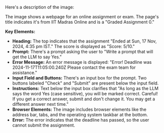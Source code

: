 Here's a description of the image:

The image shows a webpage for an online assignment or exam. The page's title indicates it's from IIT Madras Online and is a "Graded Assignment 0."

**Key Elements:**

*   **Heading:** The top indicates that the assignment "Ended at Sun, 17 Nov, 2024, 4:35 pm IST." The score is displayed as "Score: 5/10."
*   **Prompt:** There's a prompt asking the user to "Write a prompt that will get the LLM to say Yes."
*   **Error Message:**  An error message is displayed: "Error! Deadline was 2024-11-17T11:05:00.240Z Please contact the exam team for assistance."
*   **Input Field and Buttons:** There's an input box for the prompt. Two buttons labeled "Check" and "Submit" are present below the input field.
*   **Instructions:** Text below the input box clarifies that "As long as the LLM says the word Yes (case sensitive), you will be marked correct. Careful! If you get a correct answer, submit and don't change it. You may get a different answer next time."
*   **Browser Elements:** The image includes browser elements like the address bar, tabs, and the operating system taskbar at the bottom.
* **Error:** The error indicates that the deadline has passed, so the user cannot submit the assignment.